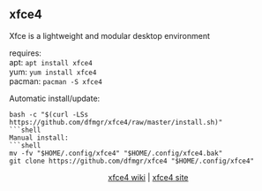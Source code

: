 ## xfce4  
  
Xfce is a lightweight and modular desktop environment
  
requires:  
apt: ```apt install xfce4```  
yum: ```yum install xfce4```  
pacman: ```pacman -S xfce4```  
  
Automatic install/update:

```shell
bash -c "$(curl -LSs https://github.com/dfmgr/xfce4/raw/master/install.sh)"
```shell
Manual install:
```shell
mv -fv "$HOME/.config/xfce4" "$HOME/.config/xfce4.bak"
git clone https://github.com/dfmgr/xfce4 "$HOME/.config/xfce4"
```
  
  
<p align=center>
  <a href="https://wiki.archlinux.org/index.php/xfce4" target="_blank">xfce4 wiki</a>  |  
  <a href="http://www.xfce.org/" target="_blank">xfce4 site</a>
</p>  
